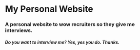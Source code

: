 # **My Personal Website**

### A personal website to wow recruiters so they give me interviews.

##### Do you want to interview me? Yes, yes you do. Thanks.
